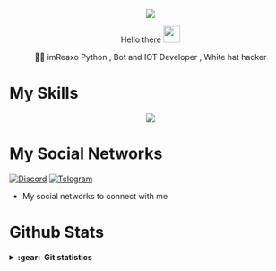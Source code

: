 <p align="center">
  <img src="https://user-images.githubusercontent.com/110986239/200184666-6092a345-766f-40ef-9caa-4978e4b44da0.png">
<p align="center">
  Hello there <img src="https://raw.githubusercontent.com/MartinHeinz/MartinHeinz/master/wave.gif" height="30px" width="30px">
<p align="center">




<p align="center">
  👨‍💻 imReaxo Python , Bot and IOT Developer , White hat hacker
<p align="center">

# My Skills
<p align="center">
  <a href="https://skillicons.dev">
    <img src="https://skillicons.dev/icons?i=python,js,java,html,css,linux,wordpress,raspberrypi,bots,vscode,photoshop,premiere,illustrator,audition,xd" />
  </a>
</p>
<p align="center">
  
  
# My Social Networks

[![Discord][1.2]][1] [![Telegram][4.2]][4]

[1.2]: https://skillicons.dev/icons?i=discord&perline=3
[4.2]: https://s4.uupload.ir/files/telegram_q47u.png

[1]: https://discord.com/users/971073226396540928
[4]: https://telegram.me/ImPooYeSh

* My social networks to connect with me

# Github Stats

<details close="true">
  <summary><b>:gear: &nbsp;Git statistics</b></summary>

 ![](./profile-3d-contrib/profile-night-rainbow.svg)
 
  <div align="center">
  <img height="150px" src="https://github-readme-stats.vercel.app/api?username=imReaxo&show_icons=true&theme=highcontrast" />
  <img height="150px" src="https://github-readme-stats.vercel.app/api/top-langs/?username=imReaxo&hide=html&layout=compact&theme=highcontrast" />
 </div>
 
 
 </details>
